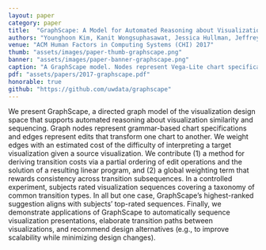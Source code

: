 ```yaml
---
layout: paper
category: paper
title:  "GraphScape: A Model for Automated Reasoning about Visualization Similarity and Sequencing"
authors: "Younghoon Kim, Kanit Wongsuphasawat, Jessica Hullman, Jeffrey Heer"
venue: "ACM Human Factors in Computing Systems (CHI) 2017"
thumb: "assets/images/paper-thumb-graphscape.png"
banner: "assets/images/paper-banner-graphscape.png"
caption: "A GraphScape model. Nodes represent Vega-Lite chart specifications, edges represent edit modifications between charts. Edge weights encode estimated transition costs between charts."
pdf: "assets/papers/2017-graphscape.pdf"
honorable: true
github: "https://github.com/uwdata/graphscape"
---
```


<!-- abstract -->
We present GraphScape, a directed graph model of the visualization design space that supports automated reasoning about visualization similarity and sequencing. Graph nodes represent grammar-based chart specifications and edges represent edits that transform one chart to another. We weight edges with an estimated cost of the difficulty of interpreting a target visualization given a source visualization. We contribute (1) a method for deriving transition costs via a partial ordering of edit operations and the solution of a resulting linear program, and (2) a global weighting term that rewards consistency across transition subsequences. In a controlled experiment, subjects rated visualization sequences covering a taxonomy of common transition types. In all but one case, GraphScape’s highest-ranked suggestion aligns with subjects’ top-rated sequences. Finally, we demonstrate applications of GraphScape to automatically sequence visualization presentations, elaborate transition paths between visualizations, and recommend design alternatives (e.g., to improve scalability while minimizing design changes).
